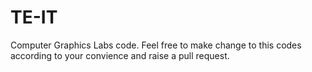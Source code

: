 # TE-IT

Computer Graphics Labs code.
Feel free to make change to this codes according to your convience and raise a pull request.
